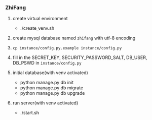 ### ZhiFang

1. create virtual environment

    - ./create_venv.sh
    
2. create mysql database named `zhifang` with utf-8 encoding

3. `cp instance/config.py.example instance/config.py`

4. fill in the SECRET_KEY, SECURITY_PASSWORD_SALT, DB_USER, DB_PSWD in `instance/config.py`

5. initial database(with venv activated)
    
    - python manage.py db init
    - python manage.py db migrate
    - python manage.py db upgrade

6. run server(with venv activated)

    - ./start.sh

